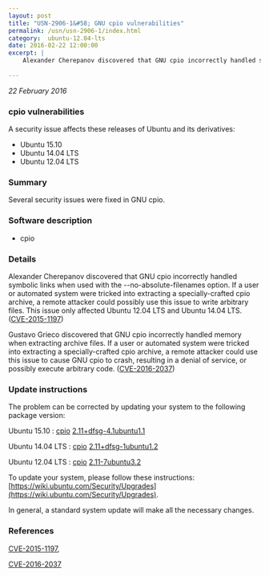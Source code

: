 ```yaml
---
layout: post
title: "USN-2906-1&#58; GNU cpio vulnerabilities"
permalink: /usn/usn-2906-1/index.html
category:  ubuntu-12.04-lts
date: 2016-02-22 12:00:00
excerpt: |
    Alexander Cherepanov discovered that GNU cpio incorrectly handled symbolic links when used with the --no-absolute-filenames option. If a user or automated system were tricked into extracting a specially-crafted cpio archive, a remote attacker could possibly use this issue to write arbitrary files. This issue only affected Ubuntu 12.04 LTS and Ubuntu 14.04 LTS. ([CVE-2015-1197](http://people.ubuntu.com/~ubuntu-security/cve/CVE-2015-1197))
    
--- 
```

 
 

*22 February 2016*

### cpio vulnerabilities

A security issue affects these releases of Ubuntu and its derivatives:

* Ubuntu 15.10
* Ubuntu 14.04 LTS
* Ubuntu 12.04 LTS

### Summary

Several security issues were fixed in GNU cpio. 

### Software description

* cpio 

### Details

Alexander Cherepanov discovered that GNU cpio incorrectly handled symbolic links when used with the --no-absolute-filenames option. If a user or automated system were tricked into extracting a specially-crafted cpio archive, a remote attacker could possibly use this issue to write arbitrary files. This issue only affected Ubuntu 12.04 LTS and Ubuntu 14.04 LTS. ([CVE-2015-1197](http://people.ubuntu.com/~ubuntu-security/cve/CVE-2015-1197))

Gustavo Grieco discovered that GNU cpio incorrectly handled memory when extracting archive files. If a user or automated system were tricked into extracting a specially-crafted cpio archive, a remote attacker could use this issue to cause GNU cpio to crash, resulting in a denial of service, or possibly execute arbitrary code. ([CVE-2016-2037](http://people.ubuntu.com/~ubuntu-security/cve/CVE-2016-2037)) 

### Update instructions

The problem can be corrected by updating your system to the following package version:

Ubuntu 15.10
 : [cpio](https://launchpad.net/ubuntu/+source/cpio) <span> [2.11+dfsg-4.1ubuntu1.1](https://launchpad.net/ubuntu/+source/cpio/2.11+dfsg-4.1ubuntu1.1) </span> 

Ubuntu 14.04 LTS
 : [cpio](https://launchpad.net/ubuntu/+source/cpio) <span> [2.11+dfsg-1ubuntu1.2](https://launchpad.net/ubuntu/+source/cpio/2.11+dfsg-1ubuntu1.2) </span> 

Ubuntu 12.04 LTS
 : [cpio](https://launchpad.net/ubuntu/+source/cpio) <span> [2.11-7ubuntu3.2](https://launchpad.net/ubuntu/+source/cpio/2.11-7ubuntu3.2) </span> 

To update your system, please follow these instructions: [https://wiki.ubuntu.com/Security/Upgrades](https://wiki.ubuntu.com/Security/Upgrades).

In general, a standard system update will make all the necessary changes. 

### References

 
 [CVE-2015-1197](http://people.ubuntu.com/~ubuntu-security/cve/CVE-2015-1197), 

 [CVE-2016-2037](http://people.ubuntu.com/~ubuntu-security/cve/CVE-2016-2037)
 

